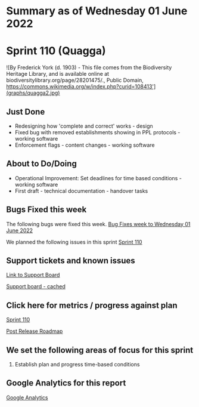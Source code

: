 # Summary as of Wednesday 01 June 2022 

# Sprint 110 (Quagga) 

![By Frederick York (d. 1903) - This file comes from the Biodiversity Heritage Library, and is available online at biodiversitylibrary.org/page/28201475/., Public Domain, https://commons.wikimedia.org/w/index.php?curid=108413'](graphs/quagga2.jpg)

## Just Done
* Redesigning how 'complete and correct' works - design
* Fixed bug with removed establishments showing in PPL protocols - working software
* Enforcement flags - content changes - working software

## About to Do/Doing
* Operational Improvement: Set deadlines for time based conditions - working software
* First draft - technical documentation - handover tasks

## Bugs Fixed this week
The following bugs were fixed this week.
[Bug Fixes week to Wednesday 01 June 2022](graphs/bugs01062022.png)

We planned the following issues in this sprint 
[Sprint 110](graphs/sprint01062022.png)

## Support tickets and known issues
[Link to Support Board](https://collaboration.homeoffice.gov.uk/jira/secure/RapidBoard.jspa?rapidView=1717&selectedIssue=ASSB-253)

[Support board - cached](graphs/supportBoard01062022.png)

## Click here for metrics / progress against plan
[Sprint 110](graphs/progress01062022.png)

[Post Release Roadmap](graphs/roadmap01062022.png)

## We set the following areas of focus for this sprint
1. Establish plan and progress time-based conditions

## Google Analytics for this report
[Google Analytics](graphs/GA01062022.png)

